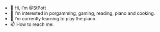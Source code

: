 - 👋 Hi, I’m @StPott
- 👀 I’m interested in porgamming, gaming, reading, piano and cooking.
- 🌱 I’m currently learning to play the piano.
- 📫 How to reach me: 

<!---
StPott/StPott is a ✨ special ✨ repository because its `README.md` (this file) appears on your GitHub profile.
You can click the Preview link to take a look at your changes.
--->
